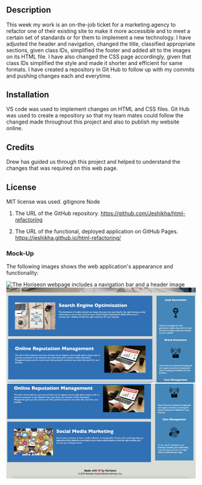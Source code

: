 # <HTML-REFACTORING-FOR-HORISEON>

## Description

This week my work is an on-the-job ticket for a marketing agency to refactor one of their existing site to make it more accessible and to meet a certain set of standards or for them to implement a new technology.
I have adjusted the header and navigation, changed the title, classified appropriate sections, given class IDs, simplified the footer and added alt to the images on its HTML file. I have also changed the CSS page accordingly, given that class IDs simplified the style and made it shorter and efficient for same formats. I have created a repository in Git Hub to follow up with my commits and pushing changes each and everytime.


## Installation
VS code was used to implement changes on HTML and CSS files.
Git Hub was used to create a repository so that my team mates could follow the changed made throughout this project and also to publish my website online.


## Credits

Drew has guided us through this project and helped to understand the changes that was required on this web page.

## License

MIT license was used.
gitignore Node


1. The URL of the GitHub repository.
https://github.com/Jeshikha/html-refactoring


2. The URL of the functional, deployed application on GitHub Pages.
https://jeshikha.github.io/html-refactoring/

### Mock-Up

The following images shows the web application's appearance and functionality:

![The Horiseon webpage includes a navigation bar and a header image](assets/images/html-1.png)
![The Horiseon webpage includes the cards with text and images](assets/images/html-2.png)
![The Horiseon webpage includes the cards with text and images at the bottom of the page.](assets/images/html-3.png)